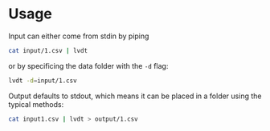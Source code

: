 # Usage
Input can either come from stdin by piping 
```bash
cat input/1.csv | lvdt
```
or by specificing the data folder with the `-d` flag:
```bash
lvdt -d=input/1.csv
```

Output defaults to stdout, which means it can be placed in a folder using the typical methods:
```bash
cat input1.csv | lvdt > output/1.csv
```

